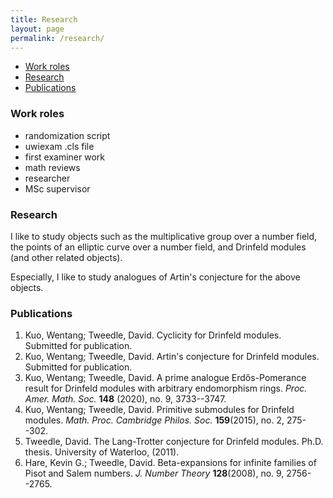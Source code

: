 ```yaml
---
title: Research
layout: page 
permalink: /research/
---
```

- [Work roles](#work-roles)
- [Research](#research)
- [Publications](#publications)

### Work roles
- randomization script
- uwiexam .cls file
- first examiner work
- math reviews
- researcher
- MSc supervisor

### Research
I like to study objects such as the multiplicative group over a number field, the points of an elliptic curve over a number field, and Drinfeld modules (and other related objects).

Especially, I like to study analogues of Artin's conjecture for the above objects.

### Publications

1. Kuo, Wentang; Tweedle, David. Cyclicity for Drinfeld modules. Submitted for publication.
1. Kuo, Wentang; Tweedle, David. Artin's conjecture for Drinfeld modules. Submitted for publication.
1. Kuo, Wentang; Tweedle, David. A prime analogue Erdős-Pomerance result for Drinfeld modules with arbitrary endomorphism rings. *Proc. Amer. Math. Soc.*  **148** (2020), no. 9, 3733--3747.
2. Kuo, Wentang; Tweedle, David. Primitive submodules for Drinfeld modules. *Math. Proc. Cambridge Philos. Soc.* **159**(2015), no. 2, 275--302.
3. Tweedle, David. The Lang-Trotter conjecture for Drinfeld modules. Ph.D. thesis. University of Waterloo, (2011).
3. Hare, Kevin G.; Tweedle, David. Beta-expansions for infinite families of Pisot and Salem numbers. *J. Number Theory* **128**(2008), no. 9, 2756--2765. 
